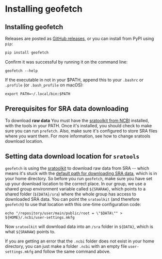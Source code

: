 # Installing geofetch

## Installing geofetch

Releases are posted as [GitHub releases](https://github.com/pepkit/geofetch/releases), or you can install from PyPI using `pip`:

```bash
pip install geofetch
```

Confirm it was successful by running it on the command line:

```console
geofetch --help
```

If the executable in not in your $PATH, append this to your `.bashrc` or `.profile` (or `.bash_profile` on macOS):

```
export PATH=~/.local/bin:$PATH
```

## Prerequisites for SRA data downloading

To download **raw data** You must have the [sratoolkit from NCBI](https://www.ncbi.nlm.nih.gov/books/NBK158900/) installed, with the tools in your PATH. Once it's installed, you should check to make sure you can run `prefetch`. Also, make sure it's configured to store SRA files where you want them. For more information, see how to change sratools download location.

## Setting data download location for `sratools`

`geofetch` is using the [sratoolkit](https://trace.ncbi.nlm.nih.gov/Traces/sra/?view=toolkit_doc&f=std) to download raw data from SRA -- which means it's stuck with the [default path for downloading SRA data](http://databio.org/posts/downloading_sra_data.html), which is in your home directory. So before you run `geofetch`, make sure you have set up your download location to the correct place. In our group, we use a shared group environment variable called `${SRARAW}`, which points to a shared folder (`${DATA}/sra`) where the whole group has access to downloaded SRA data. You can point the `sratoolkit` (and therefore `geofetch`) to use that location with this one-time configuration code:

```
echo "/repository/user/main/public/root = \"$DATA\"" > ${HOME}/.ncbi/user-settings.mkfg
```

Now `sratoolkit` will download data into an `/sra` folder in `${DATA}`, which is what `${SRARAW}` points to.

If you are getting an error that the `.ncbi` folder does not exist in your home directory, you can just make a folder `.ncbi` with an empty file `user-settings.mkfg` and follow the same command above.